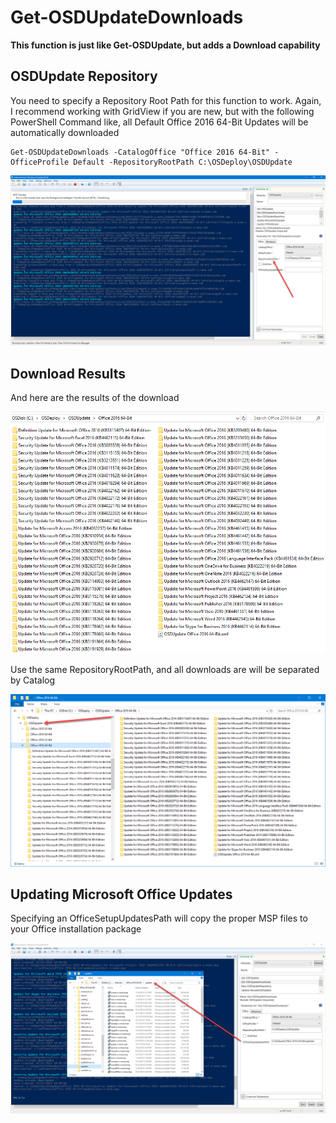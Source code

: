 # Get-OSDUpdateDownloads

**This function is just like Get-OSDUpdate, but adds a Download capability**

## OSDUpdate Repository

You need to specify a Repository Root Path for this function to work.  Again, I recommend working with GridView if you are new, but with the following PowerShell Command like, all Default Office 2016 64-Bit Updates will be automatically downloaded

```text
Get-OSDUpdateDownloads -CatalogOffice "Office 2016 64-Bit" -OfficeProfile Default -RepositoryRootPath C:\OSDeploy\OSDUpdate
```

![](../../../.gitbook/assets/2019-02-23_23-49-53.png)

## Download Results

And here are the results of the download

![](../../../.gitbook/assets/2019-02-23_23-55-09.png)

Use the same RepositoryRootPath, and all downloads are will be separated by Catalog

![](../../../.gitbook/assets/2019-02-23_23-56-46.png)

## Updating Microsoft Office Updates

Specifying an OfficeSetupUpdatesPath will copy the proper MSP files to your Office installation package

![](../../../.gitbook/assets/2019-02-24_0-00-00%20%281%29.png)



